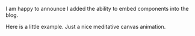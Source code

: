 I am happy to announce I added the ability to embed components into the blog.

<HelloWorld></HelloWorld>

Here is a little example. Just a nice meditative canvas animation.
